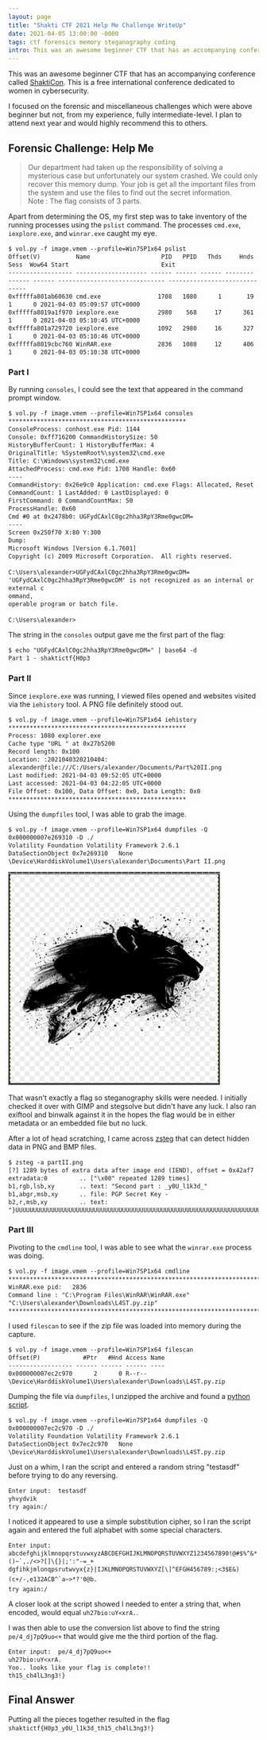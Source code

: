 ```yaml
---
layout: page
title: "Shakti CTF 2021 Help Me Challenge WriteUp"
date: 2021-04-05 13:00:00 -0000
tags: ctf forensics memory steganography coding
intro: This was an awesome beginner CTF that has an accompanying conference called ShaktiCon - a free international conference dedicated to women in cybersecurity. This specific puzzle required knowledge of memory, steganography, and python.
---
```

This was an awesome beginner CTF that has an accompanying conference called [ShaktiCon](https://shakticon.com/). This is a free international conference dedicated to women in cybersecurity.

I focused on the forensic and miscellaneous challenges which were above beginner but not, from my experience, fully intermediate-level. I plan to attend next year and would highly recommend this to others.

## Forensic Challenge: Help Me
>Our department had taken up the responsibility of solving a mysterious case but unfortunately our system crashed. We could only recover this memory dump. Your job is get all the important files from the system and use the files to find out the secret information.  
>Note : The flag consists of 3 parts.

Apart from determining the OS, my first step was to take inventory of the running processes using the `pslist` command. The processes `cmd.exe`, `iexplore.exe`, and `winrar.exe` caught my eye.

```
$ vol.py -f image.vmem --profile=Win7SP1x64 pslist
Offset(V)          Name                    PID   PPID   Thds     Hnds   Sess  Wow64 Start                          Exit                          
------------------ -------------------- ------ ------ ------ -------- ------ ------ ------------------------------ ------------------------------
0xfffffa801ab60630 cmd.exe                1708   1080      1       19      1      0 2021-04-03 05:09:57 UTC+0000                                 
0xfffffa8019a1f970 iexplore.exe           2980    568     17      361      1      0 2021-04-03 05:10:45 UTC+0000                                 
0xfffffa801a729720 iexplore.exe           1092   2980     16      327      1      0 2021-04-03 05:10:46 UTC+0000 
0xfffffa8019cbc760 WinRAR.exe             2836   1080     12      406      1      0 2021-04-03 05:10:38 UTC+0000
```

### Part I

By running `consoles`, I could see the text that appeared in the command prompt window.

```
$ vol.py -f image.vmem --profile=Win7SP1x64 consoles 
**************************************************
ConsoleProcess: conhost.exe Pid: 1144
Console: 0xff716200 CommandHistorySize: 50
HistoryBufferCount: 1 HistoryBufferMax: 4
OriginalTitle: %SystemRoot%\system32\cmd.exe
Title: C:\Windows\system32\cmd.exe
AttachedProcess: cmd.exe Pid: 1708 Handle: 0x60
----
CommandHistory: 0x26e9c0 Application: cmd.exe Flags: Allocated, Reset
CommandCount: 1 LastAdded: 0 LastDisplayed: 0
FirstCommand: 0 CommandCountMax: 50
ProcessHandle: 0x60
Cmd #0 at 0x2478b0: UGFydCAxlC0gc2hha3RpY3Rme0gwcDM=
----
Screen 0x250f70 X:80 Y:300
Dump:
Microsoft Windows [Version 6.1.7601]                                            
Copyright (c) 2009 Microsoft Corporation.  All rights reserved.                 
                                                                                
C:\Users\alexander>UGFydCAxlC0gc2hha3RpY3Rme0gwcDM=                             
'UGFydCAxlC0gc2hha3RpY3Rme0gwcDM' is not recognized as an internal or external c
ommand,                                                                         
operable program or batch file.                                                 
                                                                                
C:\Users\alexander>     
```

The string in the `consoles` output gave me the first part of the flag:

```
$ echo "UGFydCAxlC0gc2hha3RpY3Rme0gwcDM=" | base64 -d
Part 1 - shaktictf{H0p3
```

### Part II

Since `iexplore.exe` was running, I viewed files opened and websites visited via the `iehistory` tool. A PNG file definitely stood out.

```
$ vol.py -f image.vmem --profile=Win7SP1x64 iehistory
**************************************************
Process: 1080 explorer.exe
Cache type "URL " at 0x27b5200
Record length: 0x100
Location: :2021040320210404: alexander@file:///C:/Users/alexander/Documents/Part%20II.png
Last modified: 2021-04-03 09:52:05 UTC+0000
Last accessed: 2021-04-03 04:22:05 UTC+0000
File Offset: 0x100, Data Offset: 0x0, Data Length: 0x0
**************************************************
```

Using the `dumpfiles` tool, I was able to grab the image.

```
$ vol.py -f image.vmem --profile=Win7SP1x64 dumpfiles -Q 0x000000007e269310 -D ./
Volatility Foundation Volatility Framework 2.6.1
DataSectionObject 0x7e269310   None   \Device\HarddiskVolume1\Users\alexander\Documents\Part II.png
```

![](/images/shaktictf2021/helpme_1.png)

That wasn't exactly a flag so steganography skills were needed. I initially checked it over with GIMP and stegsolve but didn't have any luck. I also ran exiftool and binwalk against it in the hopes the flag would be in either metadata or an embedded file but no luck.

After a lot of head scratching, I came across [zsteg](https://github.com/zed-0xff/zsteg) that can detect hidden data in PNG and BMP files.

```
$ zsteg -a partII.png
[?] 1289 bytes of extra data after image end (IEND), offset = 0x42af7
extradata:0         .. ["\x00" repeated 1289 times]
b1,rgb,lsb,xy       .. text: "Second part : _y0U_l1k3d_"
b1,abgr,msb,xy      .. file: PGP Secret Key -
b2,r,msb,xy         .. text: "}UUUUUUUUUUUUUUUUUUUUUUUUUUUUUUUUUUUUUUUUUUUUUUUUUUUUUUUUUUUUUUUUUUUUUUUUUUUUUUUUUUUUUUUUUUUUUUUUUUUUUUUUUUUUUUUUUUUUUUUUUUUUUUUUUUUUUUUUUUUUUUUUUUUUUUUUUUUUUUUUUUUUUUUUUUUUUUUUUUUUUUUUUUUUUUUUUUUUUU"
```

### Part III

Pivoting to the `cmdline` tool, I was able to see what the `winrar.exe` process was doing.

```
$ vol.py -f image.vmem --profile=Win7SP1x64 cmdline
************************************************************************
WinRAR.exe pid:   2836
Command line : "C:\Program Files\WinRAR\WinRAR.exe" "C:\Users\alexander\Downloads\L4ST.py.zip"
************************************************************************
```

I used `filescan` to see if the zip file was loaded into memory during the capture.

```
$ vol.py -f image.vmem --profile=Win7SP1x64 filescan
Offset(P)            #Ptr   #Hnd Access Name
------------------ ------ ------ ------ ----
0x000000007ec2c970      2      0 R--r-- \Device\HarddiskVolume1\Users\alexander\Downloads\L4ST.py.zip
```

Dumping the file via `dumpfiles`, I unzipped the archive and found a [python script](/supporting_files/shaktictf2021/L4ST.py).

```
$ vol.py -f image.vmem --profile=Win7SP1x64 dumpfiles -Q 0x000000007ec2c970 -D ./
Volatility Foundation Volatility Framework 2.6.1
DataSectionObject 0x7ec2c970   None   \Device\HarddiskVolume1\Users\alexander\Downloads\L4ST.py.zip
```

Just on a whim, I ran the script and entered a random string "testasdf" before trying to do any reversing.

```
Enter input:  testasdf
yhvydvik
try again:/
``` 

I noticed it appeared to use a simple substitution cipher, so I ran the script again and entered the full alphabet with some special characters.

```
Enter input:  
abcdefghijklmnopqrstuvwxyzABCDEFGHIJKLMNOPQRSTUVWXYZ1234567890!@#$%^&*()~`,./<>?[]\{}|;':"-=_+
dgfihkjmlonqpsrutwvyx{z}|IJKLMNOPQRSTUVWXYZ[\]^EFGH456789:;<3$E&)(c+/-,e132ACB^`a~>*?'0@b.
try again:/ 
```

A closer look at the script showed I needed to enter a string that, when encoded, would equal `uh27bio:uY<xrA.`.

I was then able to use the conversion list above to find the string `pe/4_dj7pQ9uo<+` that would give me the third portion of the flag.

```
Enter input:  pe/4_dj7pQ9uo<+
uh27bio:uY<xrA.
Yoo.. looks like your flag is complete!!
th15_ch4lL3ng3!}
```

## Final Answer

Putting all the pieces together resulted in the flag `shaktictf{H0p3_y0U_l1k3d_th15_ch4lL3ng3!}`